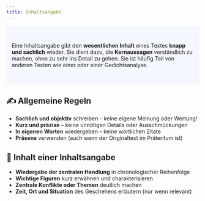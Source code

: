 ```yaml
---
title: Inhaltsangabe
---
```


<p style="padding: 3em 1em; background: #f5f7ff; border-radius: 4px;">
    Eine Inhaltsangabe gibt den <b>wesentlichen Inhalt</b> eines Textes <b>knapp und sachlich</b> wieder. Sie dient dazu, die <b>Kernaussagen</b> verständlich zu machen, ohne zu sehr ins Detail zu gehen. Sie ist häufig Teil von anderen Texten wie einer oder einer Gedichtsanalyse.
</p>

## ✍️ Allgemeine Regeln

- **Sachlich und objektiv** schreiben – keine eigene Meinung oder Wertung!
- **Kurz und präzise** – keine unnötigen Details oder Ausschmückungen
- **In eigenen Worten** wiedergeben – keine wörtlichen Zitate
- **Präsens** verwenden (auch wenn der Originaltext im Präteritum ist)

## 🧩 Inhalt einer Inhaltsangabe

- **Wiedergabe der zentralen Handlung** in chronologischer Reihenfolge
- **Wichtige Figuren** kurz erwähnen und charakterisieren
- **Zentrale Konflikte oder Themen** deutlich machen
- **Zeit, Ort und Situation** des Geschehens erläutern (nur wenn relevant)